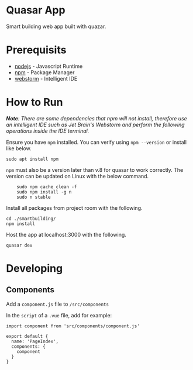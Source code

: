# Quasar App
Smart building web app built with quazar.

# Prerequisits
* [nodejs](https://nodejs.org/en/) - Javascript Runtime
* [npm](https://www.npmjs.com) - Package Manager
* [webstorm](https://www.jetbrains.com/webstorm/) - Intelligent IDE

# How to Run
_**Note**: There are some dependencies that npm will not install, therefore use an intelligent IDE such as Jet Brain's Webstorm and perform the following operations inside the IDE terminal._

Ensure you have `npm` installed. You can verify using `npm --version` or install like below.

```commandline
sudo apt install npm

```

`npm` must also be a version later than v.8 for quasar to work correctly. The version can be updated on Linux with the below command.

```commandline
    sudo npm cache clean -f
    sudo npm install -g n
    sudo n stable
```

Install all packages from project room with the following.
```commandline
cd ./smartbuilding/
npm install
```

Host the app at localhost:3000 with the following.
```commandline
quasar dev
```

# Developing
## Components
Add a `component.js` file to `/src/components`

In the `script` of a `.vue` file, add for example:
```
import component from 'src/components/component.js'

export default {
  name: 'PageIndex',
  components: {
    component
  }
}
```
